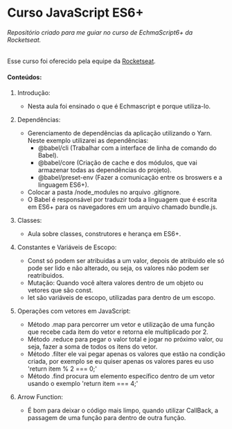 # Curso JavaScript ES6+
###### Repositório criado para me guiar no curso de EchmaScript6+ da Rocketseat.

Esse curso foi oferecido pela equipe da [Rocketseat](https://skylab.rocketseat.com.br).

#### Conteúdos:
1. Introdução:
    - Nesta aula foi ensinado o que é Echmascript e porque utiliza-lo.

2. Dependências:
    - Gerenciamento de dependências da aplicação utilizando o Yarn. Neste exemplo utilizarei as dependências:
        - @babel/cli (Trabalhar com a interface de linha de comando do Babel).
        - @babel/core (Criação de cache e dos módulos, que vai armazenar todas as dependências do projeto).
        - @babel/preset-env (Fazer a comunicação entre os broswers e a linguagem ES6+).
    - Colocar a pasta /node_modules no arquivo .gitignore.
    - O Babel é responsável por traduzir toda a linguagem que é escrita em ES6+ para os navegadores em um arquivo chamado bundle.js.

3. Classes:
    - Aula sobre classes, construtores e herança em ES6+.

4. Constantes e Variáveis de Escopo:
    - Const só podem ser atribuidas a um valor, depois de atribuido ele só pode ser lido e não alterado, ou seja, os valores não podem ser reatribuidos.
    - Mutação: Quando você altera valores dentro de um objeto ou vetores que são const.
    - let são variáveis de escopo, utilizadas para dentro de um escopo.

5. Operações com vetores em JavaScript:
    - Método .map para percorrer um vetor e utilização de uma função que recebe cada item do vetor e retorna ele multiplicado por 2.
    - Método .reduce para pegar o valor total e jogar no próximo valor, ou seja, fazer a soma de todos os itens do vetor.
    - Método .filter ele vai pegar apenas os valores que estão na condição criada, por exemplo se eu quiser apenas os valores pares eu uso 'return item % 2 === 0;'
    - Método .find procura um elemento específico dentro de um vetor usando o exemplo 'return item === 4;'

6. Arrow Function:
    - É bom para deixar o código mais limpo, quando utilizar CallBack, a passagem de uma função para dentro de outra função.